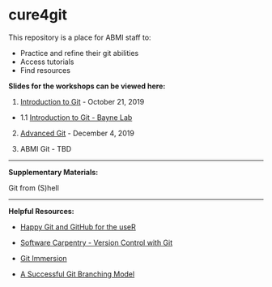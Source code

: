 # cure4git

This repository is a place for ABMI staff to:

+ Practice and refine their git abilities
+ Access tutorials
+ Find resources

**Slides for the workshops can be viewed here:**

1. [Introduction to Git](https://ABbiodiversity.github.io/cure4git/cure4git-intro.html) - October 21, 2019

  + 1.1 [Introduction to Git - Bayne Lab](https://ABbiodiversity.github.io/cure4git/cure4git-Intro-BayneLab.html)

2. [Advanced Git](https://ABbiodiversity.github.io/cure4git/cure4git-AdvGit.html) - December 4, 2019

3. ABMI Git - TBD

---

**Supplementary Materials:**

Git from (S)hell

---

**Helpful Resources:**

- [Happy Git and GitHub for the useR](https://happygitwithr.com/)

- [Software Carpentry - Version Control with Git](https://swcarpentry.github.io/git-novice/)

- [Git Immersion](http://gitimmersion.com/index.html)

- [A Successful Git Branching Model](https://nvie.com/posts/a-successful-git-branching-model/)
